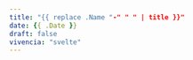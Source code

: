 ```yaml
---
title: "{{ replace .Name "-" " " | title }}"
date: {{ .Date }}
draft: false
vivencia: "svelte"
---
```



